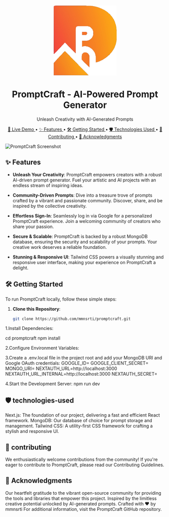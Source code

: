 <p align="center">
  <img src="public/assets/images/ideogram.png" alt="PromptCraft Logo" width="200" />
</p>

<h1 align="center">PromptCraft - AI-Powered Prompt Generator</h1>

<p align="center">Unleash Creativity with AI-Generated Prompts</p>

<p align="center">
  <a href="https://promptcraft.netlify.app/" target="_blank">
    🚀 Live Demo
  </a>
  •
  <a href="#features">
    ✨ Features
  </a>
  •
  <a href="#getting-started">
    🛠️ Getting Started
  </a>
  •
  <a href="#technologies-used">
    🛡️ Technologies Used
  </a>
  •
  <a href="#contributing">
    🤝 Contributing
  </a>
  •
  <a href="#Acknowledgments">
    🙏 Acknowledgments
  </a>
</p>

![PromptCraft Screenshot](/public/assets/images/)

## ✨ Features

- **Unleash Your Creativity**: PromptCraft empowers creators with a robust AI-driven prompt generator. Fuel your artistic and AI projects with an endless stream of inspiring ideas.

- **Community-Driven Prompts**: Dive into a treasure trove of prompts crafted by a vibrant and passionate community. Discover, share, and be inspired by the collective creativity.

- **Effortless Sign-In**: Seamlessly log in via Google for a personalized PromptCraft experience. Join a welcoming community of creators who share your passion.

- **Secure & Scalable**: PromptCraft is backed by a robust MongoDB database, ensuring the security and scalability of your prompts. Your creative work deserves a reliable foundation.

- **Stunning & Responsive UI**: Tailwind CSS powers a visually stunning and responsive user interface, making your experience on PromptCraft a delight.


## 🛠️ Getting Started

To run PromptCraft locally, follow these simple steps:

1. **Clone this Repository**:

   ```bash
   git clone https://github.com/mmnsrti/promptcraft.git
1.Install Dependencies:

cd promptcraft
npm install

2.Configure Environment Variables:

3.Create a .env.local file in the project root and add your MongoDB URI and Google OAuth credentials:
GOOGLE_ID=
GOOGLE_CLIENT_SECRET=
MONGO_URI=
NEXTAUTH_URL=http://localhost:3000
NEXTAUTH_URL_INTERNAL=http://localhost:3000
NEXTAUTH_SECRET=

4.Start the Development Server:
npm run dev


## 🛡️ technologies-used
Next.js: The foundation of our project, delivering a fast and efficient React framework.
MongoDB: Our database of choice for prompt storage and management.
Tailwind CSS: A utility-first CSS framework for crafting a stylish and responsive UI.

## 🤝 contributing
We enthusiastically welcome contributions from the community! If you're eager to contribute to PromptCraft, please read our Contributing Guidelines.


## 🙏 Acknowledgments

Our heartfelt gratitude to the vibrant open-source community for providing the tools and libraries that empower this project.
Inspired by the limitless creative potential unlocked by AI-generated prompts.
Crafted with ❤️ by mmnsrti 
For additional information, visit the PromptCraft GitHub repository.

